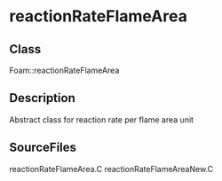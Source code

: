 # reactionRateFlameArea 
## Class
Foam::reactionRateFlameArea

## Description
Abstract class for reaction rate per flame area unit

## SourceFiles
reactionRateFlameArea.C
reactionRateFlameAreaNew.C

